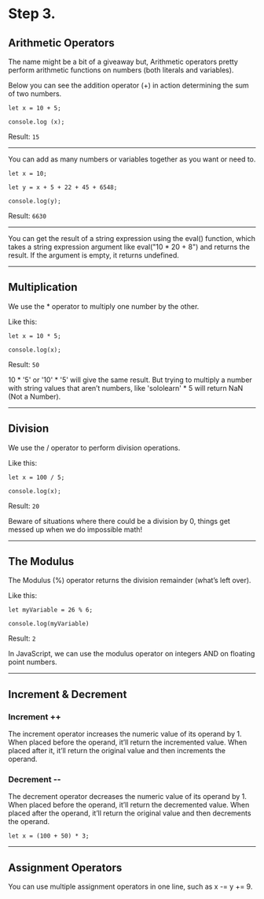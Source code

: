 # Step 3. #

## Arithmetic Operators ##

The name might be a bit of a giveaway but, Arithmetic operators pretty perform arithmetic functions on numbers (both literals and variables).

Below you can see the addition operator (+) in action determining the sum of two numbers.

`let x = 10 + 5;`

`console.log (x);`

Result: `15`
_________

You can add as many numbers or variables together as you want or need to.

`let x = 10;`

`let y = x + 5 + 22 + 45 + 6548;`

`console.log(y);`

Result: `6630`
_______

You can get the result of a string expression using the eval() function, which takes a string expression argument like eval("10 * 20 + 8") and returns the result. If the argument is empty, it returns undefined.

---
## Multiplication ##

We use the * operator to multiply one number by the other.

Like this:

`let x = 10 * 5; `

`console.log(x);`

Result: `50`

10 * '5' or '10' * '5' will give the same result. But trying to multiply a number with string values that aren’t numbers, like 'sololearn' * 5 will return NaN (Not a Number).

---
## Division ##

We use the / operator to perform division operations.

Like this:

`let x = 100 / 5;`

`console.log(x);`

Result: `20`

Beware of situations where there could be a division by 0, things get messed up when we do impossible math!

---
## The Modulus ##

The Modulus (%) operator returns the division remainder (what’s left over).

Like this:

`let myVariable = 26 % 6;`

`console.log(myVariable)`

Result: `2`

In JavaScript, we can use the modulus operator on integers AND on floating point numbers.

---
## Increment & Decrement ##

### Increment ++ ###

The increment operator increases the numeric value of its operand by 1. When placed before the operand, it’ll return the incremented value. When placed after it, it’ll return the original value and then increments the operand.

### Decrement -- ###

The decrement operator decreases the numeric value of its operand by 1. When placed before the operand, it’ll return the decremented value. When placed after the operand, it’ll return the original value and then decrements the operand.

`let x = (100 + 50) * 3;`

---
## Assignment Operators ##

You can use multiple assignment operators in one line, such as x -= y += 9.


